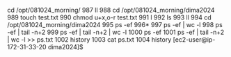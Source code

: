  cd /opt/081024_morning/
  987  ll
  988  cd /opt/081024_morning/dima2024
  989  touch test.txt
  990  chmod u+x,o-r test.txt
  991  l
  992  ls
  993  ll
  994  cd /opt/081024_morning/dima2024
  995  ps -ef
  996*
  997  ps -ef | wc -l
  998  ps -ef | tail -n+2
  999  ps -ef | tail -n+2 | wc -l
 1000  ps -ef
 1001  ps -ef | tail -n+2 | wc -l >> ps.txt
 1002  history
 1003  cat ps.txt
 1004  history
[ec2-user@ip-172-31-33-20 dima2024]$
